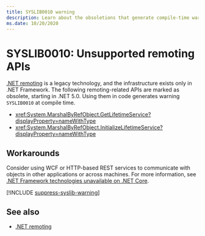 ```yaml
---
title: SYSLIB0010 warning
description: Learn about the obsoletions that generate compile-time warning SYSLIB0010.
ms.date: 10/20/2020
---
```

# SYSLIB0010: Unsupported remoting APIs

[.NET remoting](/previous-versions/dotnet/netframework-1.1/kwdt6w2k(v=vs.71)) is a legacy technology, and the infrastructure exists only in .NET Framework. The following remoting-related APIs are marked as obsolete, starting in .NET 5.0. Using them in code generates warning `SYSLIB0010` at compile time.

- <xref:System.MarshalByRefObject.GetLifetimeService?displayProperty=nameWithType>
- <xref:System.MarshalByRefObject.InitializeLifetimeService?displayProperty=nameWithType>

## Workarounds

Consider using WCF or HTTP-based REST services to communicate with objects in other applications or across machines. For more information, see [.NET Framework technologies unavailable on .NET Core](../../core/porting/net-framework-tech-unavailable.md).

[!INCLUDE [suppress-syslib-warning](includes/suppress-syslib-warning.md)]

## See also

- [.NET remoting](/previous-versions/dotnet/netframework-1.1/kwdt6w2k(v=vs.71))
